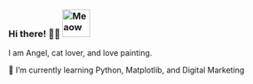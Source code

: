 ### Hi there! 👋🏻 <img src="https://i.imgur.com/veZrcC7.gif" alt="Meaow" width="50" />

I am Angel, cat lover, and love painting.

🌱 I’m currently learning Python, Matplotlib, and Digital Marketing

<!--
**Angellieta/Angellieta** is a ✨ _special_ ✨ repository because its `README.md` (this file) appears on your GitHub profile.

Here are some ideas to get you started:

- 🔭 I’m currently working on ...
- 🌱 I’m currently learning ...
- 👯 I’m looking to collaborate on ...
- 🤔 I’m looking for help with ...
- 💬 Ask me about ...
- 📫 How to reach me: ...
- 😄 Pronouns: ...
- ⚡ Fun fact: ...
-->
